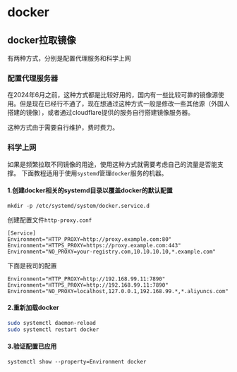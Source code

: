 # docker

## docker拉取镜像

有两种方式，分别是配置代理服务和科学上网

### 配置代理服务器

在2024年6月之前，这种方式都是比较好用的，国内有一些比较可靠的镜像源使用。但是现在已经行不通了，现在想通过这种方式一般是修改一些其他源（外国人搭建的镜像），或者通过cloudflare提供的服务自行搭建镜像服务器。

这种方式由于需要自行维护，费时费力。

### 科学上网

如果是频繁拉取不同镜像的用途，使用这种方式就需要考虑自己的流量是否能支撑。
下面教程适用于使用`systemd`管理`docker`服务的机器。

#### 1.创建docker相关的systemd目录以覆盖docker的默认配置

`mkdir -p /etc/systemd/system/docker.service.d`

创建配置文件`http-proxy.conf`

```plaintext
[Service]
Environment="HTTP_PROXY=http://proxy.example.com:80"
Environment="HTTPS_PROXY=https://proxy.example.com:443"
Environment="NO_PROXY=your-registry.com,10.10.10.10,*.example.com"
```

下面是我司的配置

```plaintext
Environment="HTTP_PROXY=http://192.168.99.11:7890"
Environment="HTTPS_PROXY=http://192.168.99.11:7890"
Environment="NO_PROXY=localhost,127.0.0.1,192.168.99.*,*.aliyuncs.com"
```

#### 2.重新加载docker

```bash
sudo systemctl daemon-reload
sudo systemctl restart docker
```

#### 3.验证配置已应用

`systemctl show --property=Environment docker`
